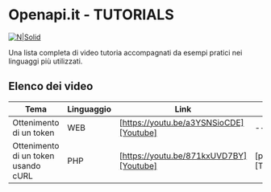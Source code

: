 # Openapi.it - TUTORIALS

[![N|Solid](https://openapi.it/public/assets/img/logo.png)](https://openapi.it/)

Una lista completa di video tutoria accompagnati da esempi pratici nei linguaggi più utilizzati.

## Elenco dei video

| Tema | Linguaggio | Link | Esempi |
| ------ | ------ | ------ | ------ |
| Ottenimento di un token | WEB | [https://youtu.be/a3YSNSioCDE][Youtube] | ------ |
| Ottenimento di un token usando cURL | PHP | [https://youtu.be/871kxUVD7BY][Youtube] | [php/token.php][Token] |
